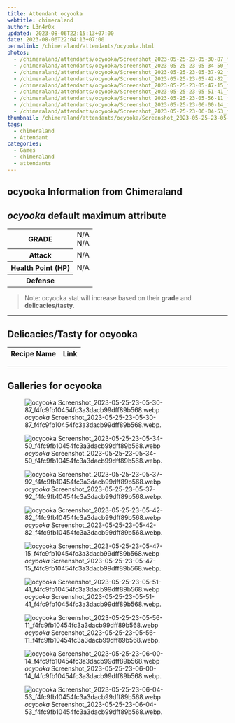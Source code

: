 ```yaml
---
title: Attendant ocyooka
webtitle: chimeraland
author: L3n4r0x
updated: 2023-08-06T22:15:13+07:00
date: 2023-08-06T22:04:13+07:00
permalink: /chimeraland/attendants/ocyooka.html
photos:
  - /chimeraland/attendants/ocyooka/Screenshot_2023-05-25-23-05-30-87_f4fc9fb10454fc3a3dacb99dff89b568.webp
  - /chimeraland/attendants/ocyooka/Screenshot_2023-05-25-23-05-34-50_f4fc9fb10454fc3a3dacb99dff89b568.webp
  - /chimeraland/attendants/ocyooka/Screenshot_2023-05-25-23-05-37-92_f4fc9fb10454fc3a3dacb99dff89b568.webp
  - /chimeraland/attendants/ocyooka/Screenshot_2023-05-25-23-05-42-82_f4fc9fb10454fc3a3dacb99dff89b568.webp
  - /chimeraland/attendants/ocyooka/Screenshot_2023-05-25-23-05-47-15_f4fc9fb10454fc3a3dacb99dff89b568.webp
  - /chimeraland/attendants/ocyooka/Screenshot_2023-05-25-23-05-51-41_f4fc9fb10454fc3a3dacb99dff89b568.webp
  - /chimeraland/attendants/ocyooka/Screenshot_2023-05-25-23-05-56-11_f4fc9fb10454fc3a3dacb99dff89b568.webp
  - /chimeraland/attendants/ocyooka/Screenshot_2023-05-25-23-06-00-14_f4fc9fb10454fc3a3dacb99dff89b568.webp
  - /chimeraland/attendants/ocyooka/Screenshot_2023-05-25-23-06-04-53_f4fc9fb10454fc3a3dacb99dff89b568.webp
thumbnail: /chimeraland/attendants/ocyooka/Screenshot_2023-05-25-23-05-30-87_f4fc9fb10454fc3a3dacb99dff89b568.webp
tags:
  - chimeraland
  - Attendant
categories:
  - Games
  - chimeraland
  - attendants
---
```


<link
  rel="stylesheet"
  href="https://rawcdn.githack.com/dimaslanjaka/Web-Manajemen/870a349/css/bootstrap-5-3-0-alpha3-wrapper.css"
/>
<section id="bootstrap-wrapper">
  <div data-bs-theme="dark">
    <h2>ocyooka Information from Chimeraland</h2>
    <h2 id="attribute"><i>ocyooka</i> default maximum attribute</h2>
    <div class="row">
      <div class="col mb-2">
        <div class="card">
          <div class="card-body">
            <table>
              <tr>
                <th>GRADE</th>
                <td>N/A <br />N/A</td>
              </tr>
              <tr>
                <th>Attack</th>
                <td>N/A</td>
              </tr>
              <tr>
                <th>Health Point (HP)</th>
                <td>N/A</td>
              </tr>
              <tr>
                <th>Defense</th>
                <td></td>
              </tr>
            </table>
          </div>
        </div>
      </div>
    </div>
    <blockquote class="bd-callout bd-callout-warning">
      Note: ocyooka stat will increase based on their <b>grade</b> and
      <b>delicacies/tasty</b>.
    </blockquote>
    <hr />
    <h2 id="delicacies">Delicacies/Tasty for ocyooka</h2>
    <div class="card">
      <div class="card-body">
        <div class="table-responsive">
          <table class="table table-striped">
            <thead>
              <tr>
                <th>Recipe Name</th>
                <th>Link</th>
              </tr>
            </thead>
            <tbody></tbody>
          </table>
        </div>
      </div>
    </div>
    <hr />
    <div id="gallery">
      <h2>Galleries for ocyooka</h2>
      <div class="row">
        <div class="col-lg-6 col-12">
          <figure>
            <img
              src="https://www.webmanajemen.com/chimeraland/attendants/ocyooka/Screenshot_2023-05-25-23-05-30-87_f4fc9fb10454fc3a3dacb99dff89b568.webp"
              alt="ocyooka Screenshot_2023-05-25-23-05-30-87_f4fc9fb10454fc3a3dacb99dff89b568.webp"
            />
            <figcaption style="word-wrap: break-word">
              <i>ocyooka</i>
              Screenshot_2023-05-25-23-05-30-87_f4fc9fb10454fc3a3dacb99dff89b568.webp.
            </figcaption>
          </figure>
        </div>
        <div class="col-lg-6 col-12">
          <figure>
            <img
              src="https://www.webmanajemen.com/chimeraland/attendants/ocyooka/Screenshot_2023-05-25-23-05-34-50_f4fc9fb10454fc3a3dacb99dff89b568.webp"
              alt="ocyooka Screenshot_2023-05-25-23-05-34-50_f4fc9fb10454fc3a3dacb99dff89b568.webp"
            />
            <figcaption style="word-wrap: break-word">
              <i>ocyooka</i>
              Screenshot_2023-05-25-23-05-34-50_f4fc9fb10454fc3a3dacb99dff89b568.webp.
            </figcaption>
          </figure>
        </div>
        <div class="col-lg-6 col-12">
          <figure>
            <img
              src="https://www.webmanajemen.com/chimeraland/attendants/ocyooka/Screenshot_2023-05-25-23-05-37-92_f4fc9fb10454fc3a3dacb99dff89b568.webp"
              alt="ocyooka Screenshot_2023-05-25-23-05-37-92_f4fc9fb10454fc3a3dacb99dff89b568.webp"
            />
            <figcaption style="word-wrap: break-word">
              <i>ocyooka</i>
              Screenshot_2023-05-25-23-05-37-92_f4fc9fb10454fc3a3dacb99dff89b568.webp.
            </figcaption>
          </figure>
        </div>
        <div class="col-lg-6 col-12">
          <figure>
            <img
              src="https://www.webmanajemen.com/chimeraland/attendants/ocyooka/Screenshot_2023-05-25-23-05-42-82_f4fc9fb10454fc3a3dacb99dff89b568.webp"
              alt="ocyooka Screenshot_2023-05-25-23-05-42-82_f4fc9fb10454fc3a3dacb99dff89b568.webp"
            />
            <figcaption style="word-wrap: break-word">
              <i>ocyooka</i>
              Screenshot_2023-05-25-23-05-42-82_f4fc9fb10454fc3a3dacb99dff89b568.webp.
            </figcaption>
          </figure>
        </div>
        <div class="col-lg-6 col-12">
          <figure>
            <img
              src="https://www.webmanajemen.com/chimeraland/attendants/ocyooka/Screenshot_2023-05-25-23-05-47-15_f4fc9fb10454fc3a3dacb99dff89b568.webp"
              alt="ocyooka Screenshot_2023-05-25-23-05-47-15_f4fc9fb10454fc3a3dacb99dff89b568.webp"
            />
            <figcaption style="word-wrap: break-word">
              <i>ocyooka</i>
              Screenshot_2023-05-25-23-05-47-15_f4fc9fb10454fc3a3dacb99dff89b568.webp.
            </figcaption>
          </figure>
        </div>
        <div class="col-lg-6 col-12">
          <figure>
            <img
              src="https://www.webmanajemen.com/chimeraland/attendants/ocyooka/Screenshot_2023-05-25-23-05-51-41_f4fc9fb10454fc3a3dacb99dff89b568.webp"
              alt="ocyooka Screenshot_2023-05-25-23-05-51-41_f4fc9fb10454fc3a3dacb99dff89b568.webp"
            />
            <figcaption style="word-wrap: break-word">
              <i>ocyooka</i>
              Screenshot_2023-05-25-23-05-51-41_f4fc9fb10454fc3a3dacb99dff89b568.webp.
            </figcaption>
          </figure>
        </div>
        <div class="col-lg-6 col-12">
          <figure>
            <img
              src="https://www.webmanajemen.com/chimeraland/attendants/ocyooka/Screenshot_2023-05-25-23-05-56-11_f4fc9fb10454fc3a3dacb99dff89b568.webp"
              alt="ocyooka Screenshot_2023-05-25-23-05-56-11_f4fc9fb10454fc3a3dacb99dff89b568.webp"
            />
            <figcaption style="word-wrap: break-word">
              <i>ocyooka</i>
              Screenshot_2023-05-25-23-05-56-11_f4fc9fb10454fc3a3dacb99dff89b568.webp.
            </figcaption>
          </figure>
        </div>
        <div class="col-lg-6 col-12">
          <figure>
            <img
              src="https://www.webmanajemen.com/chimeraland/attendants/ocyooka/Screenshot_2023-05-25-23-06-00-14_f4fc9fb10454fc3a3dacb99dff89b568.webp"
              alt="ocyooka Screenshot_2023-05-25-23-06-00-14_f4fc9fb10454fc3a3dacb99dff89b568.webp"
            />
            <figcaption style="word-wrap: break-word">
              <i>ocyooka</i>
              Screenshot_2023-05-25-23-06-00-14_f4fc9fb10454fc3a3dacb99dff89b568.webp.
            </figcaption>
          </figure>
        </div>
        <div class="col-lg-6 col-12">
          <figure>
            <img
              src="https://www.webmanajemen.com/chimeraland/attendants/ocyooka/Screenshot_2023-05-25-23-06-04-53_f4fc9fb10454fc3a3dacb99dff89b568.webp"
              alt="ocyooka Screenshot_2023-05-25-23-06-04-53_f4fc9fb10454fc3a3dacb99dff89b568.webp"
            />
            <figcaption style="word-wrap: break-word">
              <i>ocyooka</i>
              Screenshot_2023-05-25-23-06-04-53_f4fc9fb10454fc3a3dacb99dff89b568.webp.
            </figcaption>
          </figure>
        </div>
      </div>
    </div>
  </div>
</section>